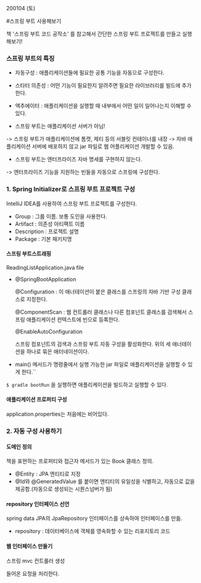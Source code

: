 200104 (토)

#스프링 부트 사용해보기

책 '스프링 부트 코드 공작소' 를 참고해서 간단한 스프링 부트 프로젝트를 만들고 실행해보기!



### 스프링 부트의 특징

- 자동구성 : 애플리케이션들에 필요한 공통 기능을 자동으로 구성한다.

- 스타터 의존성 : 어떤 기능이 필요한지 알려주면 필요한 라이브러리를 빌드에 추가한다.
- 액추에이터 : 애플리케이션을 실행할 때 내부에서 어떤 일이 일어나는지 이해할 수 있다.



- 스프링 부트는 애플리케이션 서버가 아님!

-> 스프링 부트가 애플리케이션에 톰캣, 제티 등의 서블릿 컨테이너를 내장 -> 자바 애플리케이션 서버에 배포하지 않고 jar 파일로 웹 어플리케이션 개발할 수 있음.



- 스프링 부트는 엔터프라이즈 자바 명세를 구현하지 않는다.

-> 엔터프라이즈 기능을 지원하는 빈들을 자동으로 스프링에 구성한다.





### 1. Spring Initializer로 스프링 부트 프로젝트 구성

IntelliJ IDEA를 사용하여 스프링 부트 프로젝트를 구성한다.



- Group : 그룹 이름. 보통 도인을 사용한다.
- Artifact : 의존성 아티팩트 이름
- Description : 프로젝트 설명
- Package : 기본 패키지명





#### 스프링 부트스트래핑

ReadingListApplication.java file

- @SpringBootApplication 

  @Configuration : 이 애너테이션이 붙은 클래스를 스프링의 자바 기반 구성 클래스로 지정한다.

  @ComponentScan : 웹 컨트롤러 클래스나 다른 컴포넌트 클래스를 검색해서 스프링 애플리케이션 컨텍스트에 빈으로 등록한다. 

  @EnableAutoConfiguration 

  스프링 컴포넌트의 검색과 스프링 부트 자동 구성을 활성화한다. 위의 세 애너테이션을 하나로 묶은 애터네이션이다.

- main() 메서드가 명령줄에서 실행 가능한 jar 파일로 애플리케이션을 실행할 수 있게 한다.``



`$ gradle bootRun` 을 실행하면 애플리케이션을 빌드하고 실행할 수 있다.



#### 애플리케이션 프로퍼티 구성

application.properties는 처음에는 비어있다.





### 2. 자동 구성 사용하기



#### 도메인 정의

책을 표현하는 프로퍼티와 접근자 메서드가 있는 Book 클래스 정의.

- @Entity : JPA 엔티티로 지정
- @Id와 @GeneratedValue 를 붙이면 엔티티의 유일성을 식별하고, 자동으로 값을 제공함.(자동으로 생성되는 시퀀스넘버가 됨)



#### repository 인터페이스 선언

spring data JPA의 JpaRepository 인터페이스를 상속하여 인터페이스를 만듦.

- repository : 데이터베이스에 객체를 영속화할 수 있는 리포지토리 코드



#### 웹 인터페이스 만들기

스프링 mvc 컨트롤러 생성

들어온 요청을 처리한다.

















